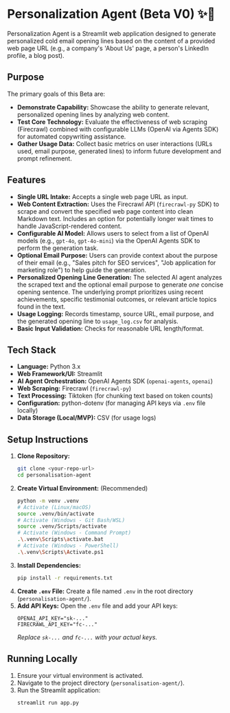 # Personalization Agent (Beta V0) ✨📧

Personalization Agent is a Streamlit web application designed to generate personalized cold email opening lines based on the content of a provided web page URL (e.g., a company's 'About Us' page, a person's LinkedIn profile, a blog post).

## Purpose

The primary goals of this Beta are:

*   **Demonstrate Capability:** Showcase the ability to generate relevant, personalized opening lines by analyzing web content.
*   **Test Core Technology:** Evaluate the effectiveness of web scraping (Firecrawl) combined with configurable LLMs (OpenAI via Agents SDK) for automated copywriting assistance.
*   **Gather Usage Data:** Collect basic metrics on user interactions (URLs used, email purpose, generated lines) to inform future development and prompt refinement.

## Features

*   **Single URL Intake:** Accepts a single web page URL as input.
*   **Web Content Extraction:** Uses the Firecrawl API (`firecrawl-py` SDK) to scrape and convert the specified web page content into clean Markdown text. Includes an option for potentially longer wait times to handle JavaScript-rendered content.
*   **Configurable AI Model:** Allows users to select from a list of OpenAI models (e.g., `gpt-4o`, `gpt-4o-mini`) via the OpenAI Agents SDK to perform the generation task.
*   **Optional Email Purpose:** Users can provide context about the purpose of their email (e.g., "Sales pitch for SEO services", "Job application for marketing role") to help guide the generation.
*   **Personalized Opening Line Generation:** The selected AI agent analyzes the scraped text and the optional email purpose to generate *one* concise opening sentence. The underlying prompt prioritizes using recent achievements, specific testimonial outcomes, or relevant article topics found in the text.
*   **Usage Logging:** Records timestamp, source URL, email purpose, and the generated opening line to `usage_log.csv` for analysis.
*   **Basic Input Validation:** Checks for reasonable URL length/format.

## Tech Stack

*   **Language:** Python 3.x
*   **Web Framework/UI:** Streamlit
*   **AI Agent Orchestration:** OpenAI Agents SDK (`openai-agents`, `openai`)
*   **Web Scraping:** Firecrawl (`firecrawl-py`)
*   **Text Processing:** Tiktoken (for chunking text based on token counts)
*   **Configuration:** python-dotenv (for managing API keys via `.env` file locally)
*   **Data Storage (Local/MVP):** CSV (for usage logs)

## Setup Instructions

1.  **Clone Repository:**
    ```bash
    git clone <your-repo-url>
    cd personalisation-agent
    ```
2.  **Create Virtual Environment:** (Recommended)
    ```bash
    python -m venv .venv 
    # Activate (Linux/macOS)
    source .venv/bin/activate
    # Activate (Windows - Git Bash/WSL)
    source .venv/Scripts/activate
    # Activate (Windows - Command Prompt)
    .\.venv\Scripts\activate.bat
    # Activate (Windows - PowerShell)
    .\.venv\Scripts\Activate.ps1 
    ```
3.  **Install Dependencies:**
    ```bash
    pip install -r requirements.txt
    ```
4.  **Create `.env` File:** Create a file named `.env` in the root directory (`personalisation-agent/`).
5.  **Add API Keys:** Open the `.env` file and add your API keys:
    ```dotenv
    OPENAI_API_KEY="sk-..."
    FIRECRAWL_API_KEY="fc-..."
    ```
    *Replace `sk-...` and `fc-...` with your actual keys.*

## Running Locally

1.  Ensure your virtual environment is activated.
2.  Navigate to the project directory (`personalisation-agent/`).
3.  Run the Streamlit application:
    ```bash
    streamlit run app.py
    ```